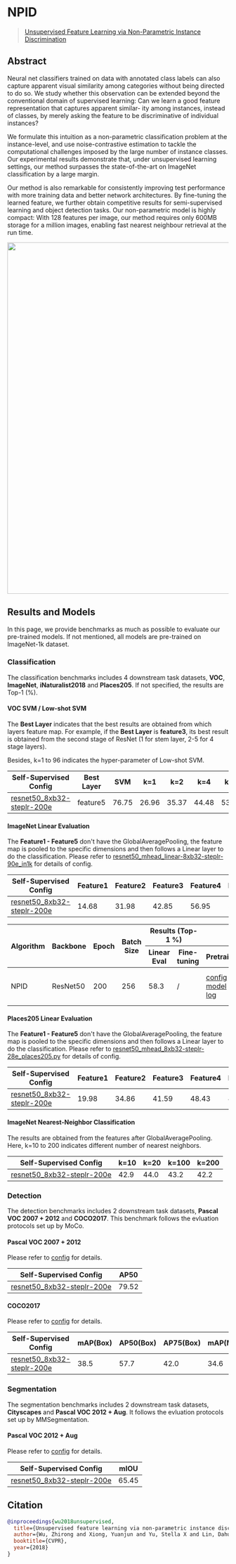 # NPID

> [Unsupervised Feature Learning via Non-Parametric Instance Discrimination](https://arxiv.org/abs/1805.01978)

<!-- [ALGORITHM] -->

## Abstract

Neural net classifiers trained on data with annotated class labels can also capture apparent visual similarity among categories without being directed to do so. We study whether this observation can be extended beyond the conventional domain of supervised learning: Can we learn a good feature representation that captures apparent similar- ity among instances, instead of classes, by merely asking the feature to be discriminative of individual instances?

We formulate this intuition as a non-parametric classification problem at the instance-level, and use noise-contrastive estimation to tackle the computational challenges imposed by the large number of instance classes. Our experimental results demonstrate that, under unsupervised learning settings, our method surpasses the state-of-the-art on ImageNet classification by a large margin.

Our method is also remarkable for consistently improving test performance with more training data and better network architectures. By fine-tuning the learned feature, we further obtain competitive results for semi-supervised learning and object detection tasks. Our non-parametric model is highly compact: With 128 features per image, our method requires only 600MB storage for a million images, enabling fast nearest neighbour retrieval at the run time.

<div align="center">
<img  src="https://user-images.githubusercontent.com/36138628/149722257-1651c283-ac68-4cdc-90e6-970d820529af.png" width="800" />
</div>

## Results and Models


In this page, we provide benchmarks as much as possible to evaluate our pre-trained models. If not mentioned, all models are pre-trained on ImageNet-1k dataset.

### Classification

The classification benchmarks includes 4 downstream task datasets, **VOC**, **ImageNet**,  **iNaturalist2018** and **Places205**. If not specified, the results are  Top-1 (%).

#### VOC SVM / Low-shot SVM

The **Best Layer** indicates that the best results are obtained from which layers feature map. For example, if the **Best Layer** is **feature3**, its best result is obtained from the second stage of ResNet (1 for stem layer, 2-5 for 4 stage layers).

Besides, k=1 to 96 indicates the hyper-parameter of Low-shot SVM.

| Self-Supervised Config                                                                                                                      | Best Layer | SVM   | k=1   | k=2   | k=4   | k=8   | k=16  | k=32  | k=64  | k=96  |
| ------------------------------------------------------------------------------------------------------------------------------------------- | ---------- | ----- | ----- | ----- | ----- | ----- | ----- | ----- | ----- | ----- |
| [resnet50_8xb32-steplr-200e](https://github.com/open-mmlab/mmselfsup/blob/1.x/configs/selfsup/npid/npid_resnet50_8xb32-steplr-200e_in1k.py) | feature5   | 76.75 | 26.96 | 35.37 | 44.48 | 53.89 | 60.39 | 66.41 | 71.48 | 73.39 |

#### ImageNet Linear Evaluation

The **Feature1 - Feature5** don't have the GlobalAveragePooling, the feature map is pooled to the specific dimensions and then follows a Linear layer to do the classification. Please refer to [resnet50_mhead_linear-8xb32-steplr-90e_in1k](https://github.com/open-mmlab/mmselfsup/blob/1.x/configs/benchmarks/classification/imagenet/resnet50_mhead_linear-8xb32-steplr-90e_in1k.py) for details of config.

| Self-Supervised Config                                                                                                                      | Feature1 | Feature2 | Feature3 | Feature4 | Feature5 |
| ------------------------------------------------------------------------------------------------------------------------------------------- | -------- | -------- | -------- | -------- | -------- |
| [resnet50_8xb32-steplr-200e](https://github.com/open-mmlab/mmselfsup/blob/1.x/configs/selfsup/npid/npid_resnet50_8xb32-steplr-200e_in1k.py) | 14.68    | 31.98    | 42.85    | 56.95    | 58.41    |

<table class="docutils">
<thead>
  <tr>
	    <th rowspan="2">Algorithm</th>
	    <th rowspan="2">Backbone</th>
	    <th rowspan="2">Epoch</th>
      <th rowspan="2">Batch Size</th>
      <th colspan="2" align="center">Results (Top-1 %)</th>
      <th colspan="3" align="center">Links</th>
	</tr>
	<tr>
      <th>Linear Eval</th>
      <th>Fine-tuning</th>
      <th>Pretrain</th>
      <th>Linear Eval</th>
      <th>Fine-tuning</th>
	</tr>
  </thead>
  <tbody>
  <tr>
	    <td>NPID</td>
	    <td>ResNet50</td>
	    <td>200</td>
      <td>256</td>
      <td>58.3</td>
      <td>/</td>
      <td><a href='https://github.com/open-mmlab/mmselfsup/blob/dev-1.x/configs/selfsup/npid/npid_resnet50_8xb32-steplr-200e_in1k.py'>config</a> | <a href='https://download.openmmlab.com/mmselfsup/1.x/npid/npid_resnet50_8xb32-steplr-200e_in1k/npid_resnet50_8xb32-steplr-200e_in1k_20220825-a67c5440.pth'>model</a> | <a href='https://download.openmmlab.com/mmselfsup/1.x/npid/npid_resnet50_8xb32-steplr-200e_in1k/npid_resnet50_8xb32-steplr-200e_in1k_20220725_161221.json'>log</a></td>
      <td><a href='https://github.com/open-mmlab/mmselfsup/blob/dev-1.x/configs/benchmarks/classification/imagenet/resnet50_linear-8xb32-steplr-100e_in1k.py'>config</a> | <a href='https://download.openmmlab.com/mmselfsup/1.x/npid/npid_resnet50_8xb32-steplr-200e_in1k/resnet50_linear-8xb32-steplr-100e_in1k/resnet50_linear-8xb32-steplr-100e_in1k_20220825-661b736e.pth'>model</a> | <a href='https://download.openmmlab.com/mmselfsup/1.x/npid/npid_resnet50_8xb32-steplr-200e_in1k/resnet50_linear-8xb32-steplr-100e_in1k/resnet50_linear-8xb32-steplr-100e_in1k_20220728_150535.json'>log</a></td>
      <td>/</td>
	</tr>
  </tbody>
</table>

#### Places205 Linear Evaluation

The **Feature1 - Feature5** don't have the GlobalAveragePooling, the feature map is pooled to the specific dimensions and then follows a Linear layer to do the classification. Please refer to [resnet50_mhead_8xb32-steplr-28e_places205.py](https://github.com/open-mmlab/mmselfsup/blob/1.x/configs/benchmarks/classification/places205/resnet50_mhead_8xb32-steplr-28e_places205.py) for details of config.

| Self-Supervised Config                                                                                                                      | Feature1 | Feature2 | Feature3 | Feature4 | Feature5 |
| ------------------------------------------------------------------------------------------------------------------------------------------- | -------- | -------- | -------- | -------- | -------- |
| [resnet50_8xb32-steplr-200e](https://github.com/open-mmlab/mmselfsup/blob/1.x/configs/selfsup/npid/npid_resnet50_8xb32-steplr-200e_in1k.py) | 19.98    | 34.86    | 41.59    | 48.43    | 48.71    |

#### ImageNet Nearest-Neighbor Classification

The results are obtained from the features after GlobalAveragePooling. Here, k=10 to 200 indicates different number of nearest neighbors.

| Self-Supervised Config                                                                                                                      | k=10 | k=20 | k=100 | k=200 |
| ------------------------------------------------------------------------------------------------------------------------------------------- | ---- | ---- | ----- | ----- |
| [resnet50_8xb32-steplr-200e](https://github.com/open-mmlab/mmselfsup/blob/1.x/configs/selfsup/npid/npid_resnet50_8xb32-steplr-200e_in1k.py) | 42.9 | 44.0 | 43.2  | 42.2  |

### Detection

The detection benchmarks includes 2 downstream task datasets, **Pascal VOC 2007 + 2012** and **COCO2017**. This benchmark follows the evluation protocols set up by MoCo.

#### Pascal VOC 2007 + 2012

Please refer to [config](https://github.com/open-mmlab/mmselfsup/blob/1.x/configs/benchmarks/mmdetection/voc0712/faster-rcnn_r50-c4_ms-24k_voc0712.py) for details.

| Self-Supervised Config                                                                                                                      | AP50  |
| ------------------------------------------------------------------------------------------------------------------------------------------- | ----- |
| [resnet50_8xb32-steplr-200e](https://github.com/open-mmlab/mmselfsup/blob/1.x/configs/selfsup/npid/npid_resnet50_8xb32-steplr-200e_in1k.py) | 79.52 |

#### COCO2017

Please refer to [config](https://github.com/open-mmlab/mmselfsup/blob/1.x/configs/benchmarks/mmdetection/coco/mask-rcnn_r50_fpn_ms-1x_coco.py) for details.

| Self-Supervised Config                                                                                                                      | mAP(Box) | AP50(Box) | AP75(Box) | mAP(Mask) | AP50(Mask) | AP75(Mask) |
| ------------------------------------------------------------------------------------------------------------------------------------------- | -------- | --------- | --------- | --------- | ---------- | ---------- |
| [resnet50_8xb32-steplr-200e](https://github.com/open-mmlab/mmselfsup/blob/1.x/configs/selfsup/npid/npid_resnet50_8xb32-steplr-200e_in1k.py) | 38.5     | 57.7      | 42.0      | 34.6      | 54.8       | 37.1       |

### Segmentation

The segmentation benchmarks includes 2 downstream task datasets, **Cityscapes** and **Pascal VOC 2012 + Aug**. It follows the evluation protocols set up by MMSegmentation.

#### Pascal VOC 2012 + Aug

Please refer to [config](https://github.com/open-mmlab/mmselfsup/blob/1.x/configs/benchmarks/mmsegmentation/voc12aug/fcn_r50-d8_4xb4-20k_voc12aug-512x512.py) for details.

| Self-Supervised Config                                                                                                                      | mIOU  |
| ------------------------------------------------------------------------------------------------------------------------------------------- | ----- |
| [resnet50_8xb32-steplr-200e](https://github.com/open-mmlab/mmselfsup/blob/1.x/configs/selfsup/npid/npid_resnet50_8xb32-steplr-200e_in1k.py) | 65.45 |

## Citation

```bibtex
@inproceedings{wu2018unsupervised,
  title={Unsupervised feature learning via non-parametric instance discrimination},
  author={Wu, Zhirong and Xiong, Yuanjun and Yu, Stella X and Lin, Dahua},
  booktitle={CVPR},
  year={2018}
}
```
